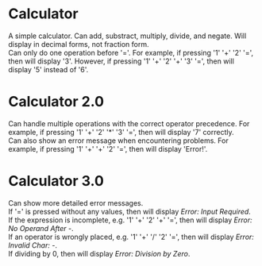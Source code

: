 # Calculator

A simple calculator. Can add, substract, multiply, divide, and negate. Will display in decimal forms, not fraction form. <br>
Can only do one operation before '='. For example, if pressing '1' '+' '2' '=', then will display '3'. However, if pressing '1' '+' '2' '+' '3' '=', 
then will display '5' instead of '6'.

# Calculator 2.0

Can handle multiple operations with the correct operator precedence. For example, if pressing '1' '+' '2' '*' '3' '=', then will display '7' correctly.<br>
Can also show an error message when encountering problems. For example, if pressing '1' '+' '+' '2' '=', then will display 'Error!'.

# Calculator 3.0

Can show more detailed error messages.<br>
If '=' is pressed without any values, then will display _Error: Input Required_.<br>
If the expression is incomplete, e.g. '1' '+' '2' '+' '=', then will display _Error: No Operand After -_.<br>
If an operator is wrongly placed, e.g. '1' '+' '/' '2' '=', then will display _Error: Invalid Char: -_.<br>
If dividing by 0, then will display _Error: Division by Zero_.
